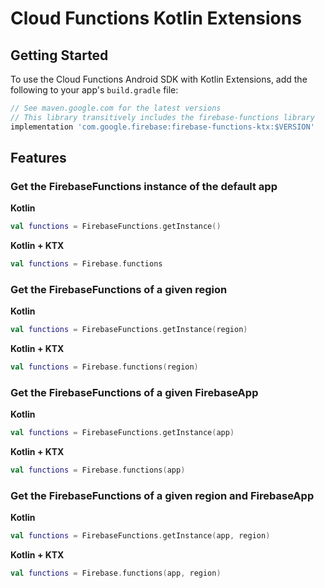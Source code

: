 # Cloud Functions Kotlin Extensions

## Getting Started

To use the Cloud Functions Android SDK with Kotlin Extensions, add the following
to your app's `build.gradle` file:

```groovy
// See maven.google.com for the latest versions
// This library transitively includes the firebase-functions library
implementation 'com.google.firebase:firebase-functions-ktx:$VERSION'
```

## Features

### Get the FirebaseFunctions instance of the default app

**Kotlin**

```kotlin
val functions = FirebaseFunctions.getInstance()
```

**Kotlin + KTX**

```kotlin
val functions = Firebase.functions
```

### Get the FirebaseFunctions of a given region

**Kotlin**

```kotlin
val functions = FirebaseFunctions.getInstance(region)
```

**Kotlin + KTX**

```kotlin
val functions = Firebase.functions(region)
```

### Get the FirebaseFunctions of a given FirebaseApp

**Kotlin**

```kotlin
val functions = FirebaseFunctions.getInstance(app)
```

**Kotlin + KTX**

```kotlin
val functions = Firebase.functions(app)
```

### Get the FirebaseFunctions of a given region and FirebaseApp

**Kotlin**

```kotlin
val functions = FirebaseFunctions.getInstance(app, region)
```

**Kotlin + KTX**

```kotlin
val functions = Firebase.functions(app, region)
```
